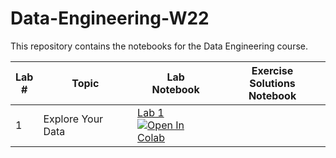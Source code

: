 # Data-Engineering-W22
This repository contains the notebooks for the Data Engineering course.

| Lab <br /> # | Topic | Lab <br /> Notebook | Exercise <br /> Solutions Notebook |
| --- | ----------- | ----- |----- |
| 1 | Explore Your Data| [Lab 1](https://github.com/Medoalmasry/Data-Engineering-W22/blob/main/Lab1/Lab_1.ipynb)  <br /> [![Open In Colab](https://colab.research.google.com/assets/colab-badge.svg)](https://github.com/Medoalmasry/Data-Engineering-W22/blob/main/Lab1/Lab_1.ipynb)|

